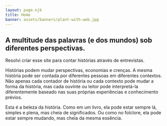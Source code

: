 ```yaml
---
layout: page.njk
title: Home
banner: assets/banners/plant-with-web.jpg
---
```


## A multitude das palavras (e dos mundos) sob diferentes perspectivas.

Resolvi criar esse site para contar histórias através de entrevistas.

Histórias podem mudar perspectivas, economias e crenças. A mesma história pode ser contada por diferentes pessoas em diferentes contextos. Não apenas cada contador de história ou cada contexto pode mudar a forma da história, mas cada ouvinte ou leitor pode interpretá-la diferentemente baseado nas suas próprias experiências e conhecimento prévios.

Esta é a beleza da história. Como em um livro, ela pode estar sempre lá, simples e plena, mas cheia de significados. Ou como no folclore, ela pode estar sempre mudando, mas cheia da mesma essência.
